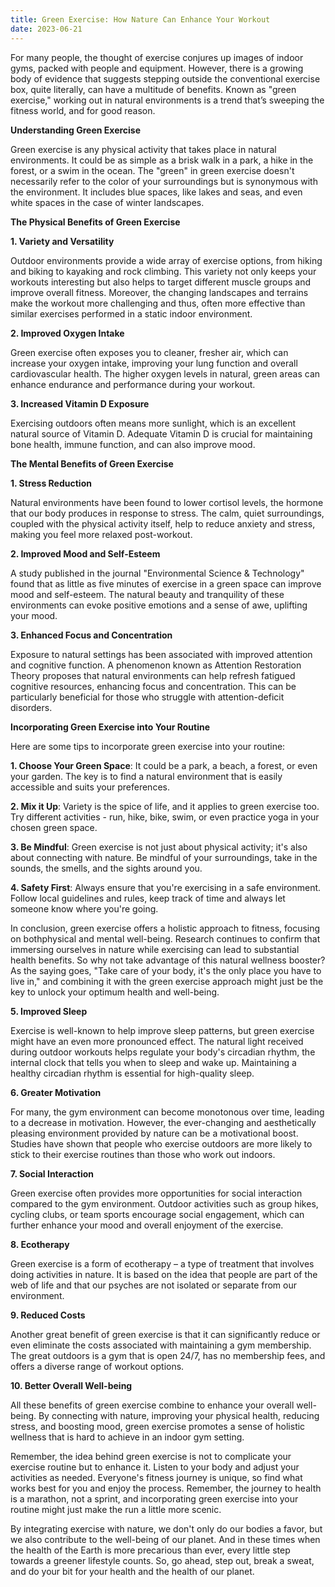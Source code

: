 ```yaml
---
title: Green Exercise: How Nature Can Enhance Your Workout
date: 2023-06-21
---
```

For many people, the thought of exercise conjures up images of indoor gyms, packed with people and equipment. However, there is a growing body of evidence that suggests stepping outside the conventional exercise box, quite literally, can have a multitude of benefits. Known as "green exercise," working out in natural environments is a trend that’s sweeping the fitness world, and for good reason.

**Understanding Green Exercise**

Green exercise is any physical activity that takes place in natural environments. It could be as simple as a brisk walk in a park, a hike in the forest, or a swim in the ocean. The "green" in green exercise doesn't necessarily refer to the color of your surroundings but is synonymous with the environment. It includes blue spaces, like lakes and seas, and even white spaces in the case of winter landscapes.

**The Physical Benefits of Green Exercise**

**1. Variety and Versatility**

Outdoor environments provide a wide array of exercise options, from hiking and biking to kayaking and rock climbing. This variety not only keeps your workouts interesting but also helps to target different muscle groups and improve overall fitness. Moreover, the changing landscapes and terrains make the workout more challenging and thus, often more effective than similar exercises performed in a static indoor environment.

**2. Improved Oxygen Intake**

Green exercise often exposes you to cleaner, fresher air, which can increase your oxygen intake, improving your lung function and overall cardiovascular health. The higher oxygen levels in natural, green areas can enhance endurance and performance during your workout.

**3. Increased Vitamin D Exposure**

Exercising outdoors often means more sunlight, which is an excellent natural source of Vitamin D. Adequate Vitamin D is crucial for maintaining bone health, immune function, and can also improve mood.

**The Mental Benefits of Green Exercise**

**1. Stress Reduction**

Natural environments have been found to lower cortisol levels, the hormone that our body produces in response to stress. The calm, quiet surroundings, coupled with the physical activity itself, help to reduce anxiety and stress, making you feel more relaxed post-workout.

**2. Improved Mood and Self-Esteem**

A study published in the journal "Environmental Science & Technology" found that as little as five minutes of exercise in a green space can improve mood and self-esteem. The natural beauty and tranquility of these environments can evoke positive emotions and a sense of awe, uplifting your mood.

**3. Enhanced Focus and Concentration**

Exposure to natural settings has been associated with improved attention and cognitive function. A phenomenon known as Attention Restoration Theory proposes that natural environments can help refresh fatigued cognitive resources, enhancing focus and concentration. This can be particularly beneficial for those who struggle with attention-deficit disorders.

**Incorporating Green Exercise into Your Routine**

Here are some tips to incorporate green exercise into your routine:

**1. Choose Your Green Space**: It could be a park, a beach, a forest, or even your garden. The key is to find a natural environment that is easily accessible and suits your preferences.

**2. Mix it Up**: Variety is the spice of life, and it applies to green exercise too. Try different activities - run, hike, bike, swim, or even practice yoga in your chosen green space.

**3. Be Mindful**: Green exercise is not just about physical activity; it's also about connecting with nature. Be mindful of your surroundings, take in the sounds, the smells, and the sights around you.

**4. Safety First**: Always ensure that you're exercising in a safe environment. Follow local guidelines and rules, keep track of time and always let someone know where you're going.

In conclusion, green exercise offers a holistic approach to fitness, focusing on bothphysical and mental well-being. Research continues to confirm that immersing ourselves in nature while exercising can lead to substantial health benefits. So why not take advantage of this natural wellness booster? As the saying goes, "Take care of your body, it's the only place you have to live in," and combining it with the green exercise approach might just be the key to unlock your optimum health and well-being.

**5. Improved Sleep**

Exercise is well-known to help improve sleep patterns, but green exercise might have an even more pronounced effect. The natural light received during outdoor workouts helps regulate your body's circadian rhythm, the internal clock that tells you when to sleep and wake up. Maintaining a healthy circadian rhythm is essential for high-quality sleep.

**6. Greater Motivation**

For many, the gym environment can become monotonous over time, leading to a decrease in motivation. However, the ever-changing and aesthetically pleasing environment provided by nature can be a motivational boost. Studies have shown that people who exercise outdoors are more likely to stick to their exercise routines than those who work out indoors.

**7. Social Interaction**

Green exercise often provides more opportunities for social interaction compared to the gym environment. Outdoor activities such as group hikes, cycling clubs, or team sports encourage social engagement, which can further enhance your mood and overall enjoyment of the exercise.

**8. Ecotherapy**

Green exercise is a form of ecotherapy – a type of treatment that involves doing activities in nature. It is based on the idea that people are part of the web of life and that our psyches are not isolated or separate from our environment.

**9. Reduced Costs**

Another great benefit of green exercise is that it can significantly reduce or even eliminate the costs associated with maintaining a gym membership. The great outdoors is a gym that is open 24/7, has no membership fees, and offers a diverse range of workout options.

**10. Better Overall Well-being**

All these benefits of green exercise combine to enhance your overall well-being. By connecting with nature, improving your physical health, reducing stress, and boosting mood, green exercise promotes a sense of holistic wellness that is hard to achieve in an indoor gym setting.

Remember, the idea behind green exercise is not to complicate your exercise routine but to enhance it. Listen to your body and adjust your activities as needed. Everyone's fitness journey is unique, so find what works best for you and enjoy the process. Remember, the journey to health is a marathon, not a sprint, and incorporating green exercise into your routine might just make the run a little more scenic.

By integrating exercise with nature, we don't only do our bodies a favor, but we also contribute to the well-being of our planet. And in these times when the health of the Earth is more precarious than ever, every little step towards a greener lifestyle counts. So, go ahead, step out, break a sweat, and do your bit for your health and the health of our planet.